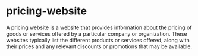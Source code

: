 # pricing-website
A pricing website is a website that provides information about the pricing of goods or services offered by a particular company or organization. These websites typically list the different products or services offered, along with their prices and any relevant discounts or promotions that may be available.
